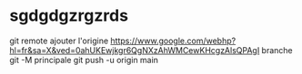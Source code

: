 # sgdgdgzrgzrds
git remote ajouter l'origine  https://www.google.com/webhp?hl=fr&sa=X&ved=0ahUKEwjkgr6QgNXzAhWMCewKHcgzAlsQPAgI
 branche git -M principale 
git push -u origin main
